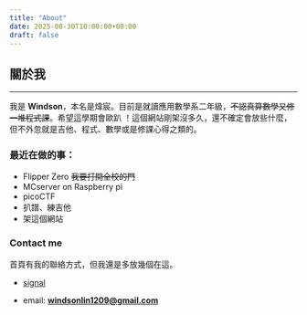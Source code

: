 ```yaml
---
title: "About"
date: 2025-08-30T10:00:00+08:00
draft: false
---
```


## 關於我
***

我是 **Windson**，本名是煒宸。目前是就讀應用數學系二年級，~~不認真算數學又修一堆程式課~~。希望這學期會歐趴 ！這個網站剛架沒多久，還不確定會放些什麼，但不外忽就是吉他、程式、數學或是修課心得之類的。</br>


### 最近在做的事：  
- Flipper Zero  ~~我要打開全校的門~~
- MCserver on Raspberry pi
- picoCTF
- 扒譜、練吉他
- 架這個網站
 
### Contact me
首頁有我的聯絡方式，但我還是多放幾個在這。
- [signal](https:signalme#euD5RNM8hXXllyXDyjR5QZuFFLc3mTv1cvwVKjpfFnwFVMvHI-XXpGAp0JuUO-zsrf)


- email: **windsonlin1209@gmail.com**


